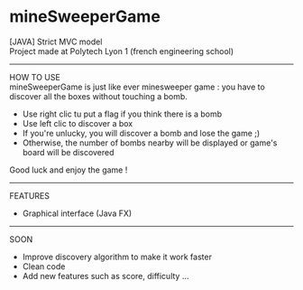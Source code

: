 # mineSweeperGame
[JAVA] Strict MVC model
<br /> Project made at Polytech Lyon 1 (french engineering school)

*********************************************************************************************************************************************
HOW TO USE
<br /> mineSweeperGame is just like ever minesweeper game : you have to discover all the boxes without touching a bomb.
- Use right clic tu put a flag if you think there is a bomb
- Use left clic to discover a box
- If you're unlucky, you will discover a bomb and lose the game ;)
- Otherwise, the number of bombs nearby will be displayed or game's board will be discovered

Good luck and enjoy the game !

*********************************************************************************************************************************************
FEATURES
- Graphical interface (Java FX)

*********************************************************************************************************************************************
SOON
- Improve discovery algorithm to make it work faster
- Clean code
- Add new features such as score, difficulty ...
